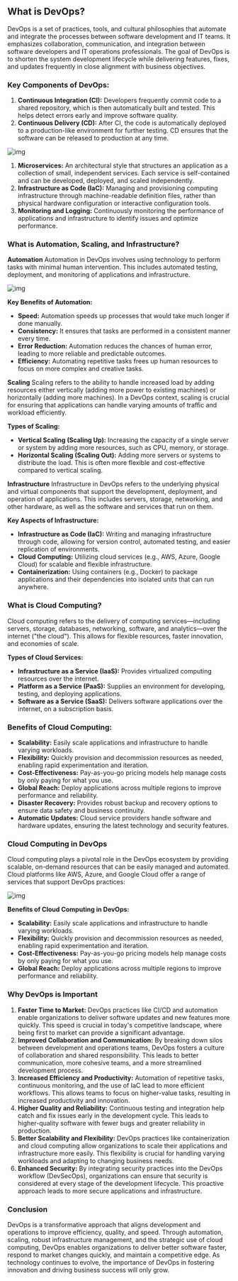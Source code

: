 ## What is DevOps?

DevOps is a set of practices, tools, and cultural philosophies that automate and integrate the processes between software development and IT teams. It emphasizes collaboration, communication, and integration between software developers and IT operations professionals. The goal of DevOps is to shorten the system development lifecycle while delivering features, fixes, and updates frequently in close alignment with business objectives.

### Key Components of DevOps:

1. **Continuous Integration (CI):** Developers frequently commit code to a shared repository, which is then automatically built and tested. This helps detect errors early and improve software quality.
2. **Continuous Delivery (CD):** After CI, the code is automatically deployed to a production-like environment for further testing. CD ensures that the software can be released to production at any time.

![img](https://cdn.hashnode.com/res/hashnode/image/upload/v1719850093132/c98a6096-d256-4544-87b0-89c394874beb.webp?auto=compress,format&format=webp)

1. **Microservices:** An architectural style that structures an application as a collection of small, independent services. Each service is self-contained and can be developed, deployed, and scaled independently.
2. **Infrastructure as Code (IaC):** Managing and provisioning computing infrastructure through machine-readable definition files, rather than physical hardware configuration or interactive configuration tools.
3. **Monitoring and Logging:** Continuously monitoring the performance of applications and infrastructure to identify issues and optimize performance.

### What is Automation, Scaling, and Infrastructure?

**Automation** Automation in DevOps involves using technology to perform tasks with minimal human intervention. This includes automated testing, deployment, and monitoring of applications and infrastructure.

![img](https://cdn.hashnode.com/res/hashnode/image/upload/v1719850224617/ad550e1d-c98e-4be8-8fc6-4ffd76d067ad.jpeg?auto=compress,format&format=webp)

**Key Benefits of Automation:**

- **Speed:** Automation speeds up processes that would take much longer if done manually.
- **Consistency:** It ensures that tasks are performed in a consistent manner every time.
- **Error Reduction:** Automation reduces the chances of human error, leading to more reliable and predictable outcomes.
- **Efficiency:** Automating repetitive tasks frees up human resources to focus on more complex and creative tasks.

**Scaling** Scaling refers to the ability to handle increased load by adding resources either vertically (adding more power to existing machines) or horizontally (adding more machines). In a DevOps context, scaling is crucial for ensuring that applications can handle varying amounts of traffic and workload efficiently.

**Types of Scaling:**

- **Vertical Scaling (Scaling Up):** Increasing the capacity of a single server or system by adding more resources, such as CPU, memory, or storage.
- **Horizontal Scaling (Scaling Out):** Adding more servers or systems to distribute the load. This is often more flexible and cost-effective compared to vertical scaling.

**Infrastructure** Infrastructure in DevOps refers to the underlying physical and virtual components that support the development, deployment, and operation of applications. This includes servers, storage, networking, and other hardware, as well as the software and services that run on them.

**Key Aspects of Infrastructure:**

- **Infrastructure as Code (IaC):** Writing and managing infrastructure through code, allowing for version control, automated testing, and easier replication of environments.
- **Cloud Computing:** Utilizing cloud services (e.g., AWS, Azure, Google Cloud) for scalable and flexible infrastructure.
- **Containerization:** Using containers (e.g., Docker) to package applications and their dependencies into isolated units that can run anywhere.

### What is Cloud Computing?

Cloud computing refers to the delivery of computing services—including servers, storage, databases, networking, software, and analytics—over the internet ("the cloud"). This allows for flexible resources, faster innovation, and economies of scale.

**Types of Cloud Services:**

- **Infrastructure as a Service (IaaS):** Provides virtualized computing resources over the internet.
- **Platform as a Service (PaaS):** Supplies an environment for developing, testing, and deploying applications.
- **Software as a Service (SaaS):** Delivers software applications over the internet, on a subscription basis.

### Benefits of Cloud Computing:

- **Scalability:** Easily scale applications and infrastructure to handle varying workloads.
- **Flexibility:** Quickly provision and decommission resources as needed, enabling rapid experimentation and iteration.
- **Cost-Effectiveness:** Pay-as-you-go pricing models help manage costs by only paying for what you use.
- **Global Reach:** Deploy applications across multiple regions to improve performance and reliability.
- **Disaster Recovery:** Provides robust backup and recovery options to ensure data safety and business continuity.
- **Automatic Updates:** Cloud service providers handle software and hardware updates, ensuring the latest technology and security features.

### Cloud Computing in DevOps

Cloud computing plays a pivotal role in the DevOps ecosystem by providing scalable, on-demand resources that can be easily managed and automated. Cloud platforms like AWS, Azure, and Google Cloud offer a range of services that support DevOps practices:

![img](https://cdn.hashnode.com/res/hashnode/image/upload/v1719850356630/913d84a7-4403-49c9-a2b8-7bcf7e04a143.webp?auto=compress,format&format=webp)

**Benefits of Cloud Computing in DevOps:**

- **Scalability:** Easily scale applications and infrastructure to handle varying workloads.
- **Flexibility:** Quickly provision and decommission resources as needed, enabling rapid experimentation and iteration.
- **Cost-Effectiveness:** Pay-as-you-go pricing models help manage costs by only paying for what you use.
- **Global Reach:** Deploy applications across multiple regions to improve performance and reliability.

### Why DevOps is Important

1. **Faster Time to Market:** DevOps practices like CI/CD and automation enable organizations to deliver software updates and new features more quickly. This speed is crucial in today's competitive landscape, where being first to market can provide a significant advantage.
2. **Improved Collaboration and Communication:** By breaking down silos between development and operations teams, DevOps fosters a culture of collaboration and shared responsibility. This leads to better communication, more cohesive teams, and a more streamlined development process.
3. **Increased Efficiency and Productivity:** Automation of repetitive tasks, continuous monitoring, and the use of IaC lead to more efficient workflows. This allows teams to focus on higher-value tasks, resulting in increased productivity and innovation.
4. **Higher Quality and Reliability:** Continuous testing and integration help catch and fix issues early in the development cycle. This leads to higher-quality software with fewer bugs and greater reliability in production.
5. **Better Scalability and Flexibility:** DevOps practices like containerization and cloud computing allow organizations to scale their applications and infrastructure more easily. This flexibility is crucial for handling varying workloads and adapting to changing business needs.
6. **Enhanced Security:** By integrating security practices into the DevOps workflow (DevSecOps), organizations can ensure that security is considered at every stage of the development lifecycle. This proactive approach leads to more secure applications and infrastructure.

### Conclusion

DevOps is a transformative approach that aligns development and operations to improve efficiency, quality, and speed. Through automation, scaling, robust infrastructure management, and the strategic use of cloud computing, DevOps enables organizations to deliver better software faster, respond to market changes quickly, and maintain a competitive edge. As technology continues to evolve, the importance of DevOps in fostering innovation and driving business success will only grow.